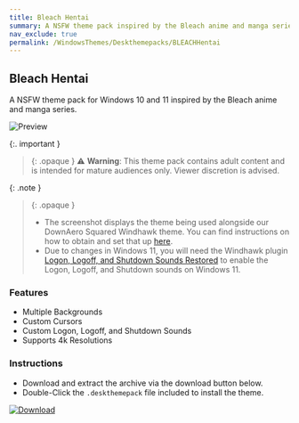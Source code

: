 ```yaml
---
title: Bleach Hentai
summary: A NSFW theme pack inspired by the Bleach anime and manga series
nav_exclude: true
permalink: /WindowsThemes/Deskthemepacks/BLEACHHentai
---
```


## Bleach Hentai

A NSFW theme pack for Windows 10 and 11 inspired by the Bleach anime and manga series.

![Preview](https://gitlab.com/the-back-room/deskthemepacks/nsfw/bleach-hentai/-/raw/main/Extras/Preview.bmp)

{:. important }
> {: .opaque }
> ⚠️ **Warning**: This theme pack contains adult content and is intended for mature audiences only. Viewer discretion is advised.

{: .note }
> {: .opaque }
> - The screenshot displays the theme being used alongside our DownAero Squared Windhawk theme. You can find instructions on how to obtain and set that up [here](https://the-back-room.info/WindowsThemes/WindhawkThemes/DownAeroSquared).
> - Due to changes in Windows 11, you will need the Windhawk plugin [Logon, Logoff, and Shutdown Sounds Restored](https://windhawk.net/mods/logon-logoff-shutdown-sounds) to enable the Logon, Logoff, and Shutdown sounds on Windows 11.

### Features

- Multiple Backgrounds
- Custom Cursors
- Custom Logon, Logoff, and Shutdown Sounds
- Supports 4k Resolutions

### Instructions

- Download and extract the archive via the download button below.
- Double-Click the `.deskthemepack` file included to install the theme.

[![Download](https://img.shields.io/badge/Download-black?style=for-the-badge&logo=gitlab&logoColor=white&logoSize=auto&labelColor=red&color=black&cacheSeconds=3600)](https://gitlab.com/the-back-room/deskthemepacks/nsfw/bleach-hentai/-/archive/main/bleach-hentai-main.zip)